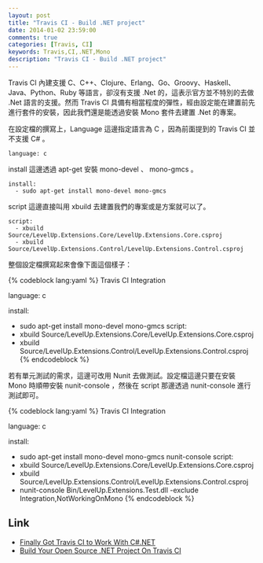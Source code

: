 ```yaml
---
layout: post
title: "Travis CI - Build .NET project"
date: 2014-01-02 23:59:00
comments: true
categories: [Travis, CI]
keywords: Travis,CI,.NET,Mono
description: "Travis CI - Build .NET project"
---
```


Travis CI 內建支援 C、C++、Clojure、Erlang、Go、Groovy、Haskell、Java、Python、Ruby 等語言，卻沒有支援 .Net 的，這表示官方並不特別的去做 .Net 語言的支援。然而 Travis CI 具備有相當程度的彈性，經由設定能在建置前先進行套件的安裝，因此我們還是能透過安裝 Mono 套件去建置 .Net 的專案。

<!-- More -->

在設定檔的撰寫上，Language 這邊指定語言為 C ，因為前面提到的 Travis CI 並不支援 C# 。

    language: c


install 這邊透過 apt-get 安裝 mono-devel 、 mono-gmcs 。

    install:
      - sudo apt-get install mono-devel mono-gmcs


script 這邊直接叫用 xbuild 去建置我們的專案或是方案就可以了。

    script:
      - xbuild Source/LevelUp.Extensions.Core/LevelUp.Extensions.Core.csproj
      - xbuild Source/LevelUp.Extensions.Control/LevelUp.Extensions.Control.csproj


整個設定檔撰寫起來會像下面這個樣子：

{% codeblock lang:yaml %}
 Travis CI Integration

language: c

install:
  - sudo apt-get install mono-devel mono-gmcs
script:
  - xbuild Source/LevelUp.Extensions.Core/LevelUp.Extensions.Core.csproj
  - xbuild Source/LevelUp.Extensions.Control/LevelUp.Extensions.Control.csproj
{% endcodeblock %}


若有單元測試的需求，這邊可改用 Nunit 去做測試。設定檔這邊只要在安裝 Mono 時順帶安裝 nunit-console ，然後在 script 那邊透過 nunit-console 進行測試即可。

{% codeblock lang:yaml %}
 Travis CI Integration

language: c

install:
  - sudo apt-get install mono-devel mono-gmcs nunit-console
script:
  - xbuild Source/LevelUp.Extensions.Core/LevelUp.Extensions.Core.csproj
  - xbuild Source/LevelUp.Extensions.Control/LevelUp.Extensions.Control.csproj
  - nunit-console Bin/LevelUp.Extensions.Test.dll -exclude Integration,NotWorkingOnMono
{% endcodeblock %}


Link
----
* [Finally Got Travis CI to Work With C#.NET](http://www.parttimelegend.co.uk/blog/2013/04/11/finally-got-travis-ci-to-work-with-c-number-net/)
* [Build Your Open Source .NET Project On Travis CI](http://danlimerick.wordpress.com/2013/02/03/build-your-open-source-net-project-on-travis-ci/)
